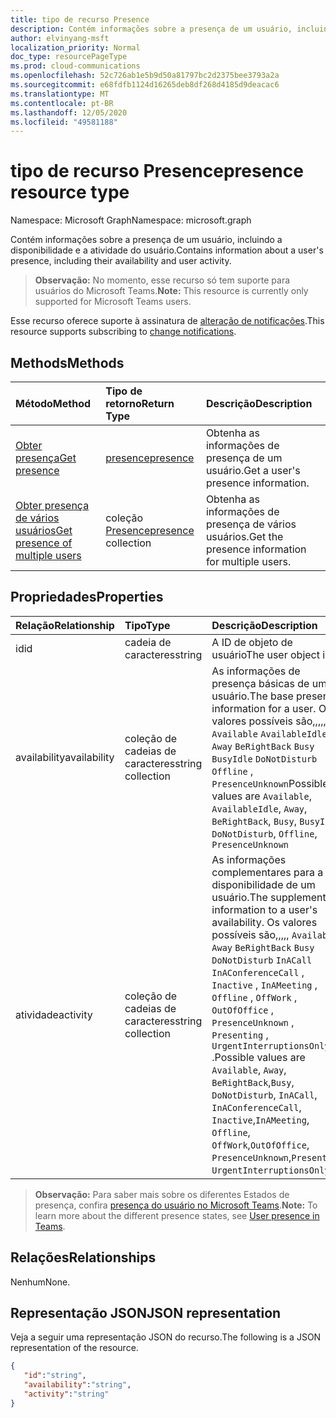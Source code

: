 ```yaml
---
title: tipo de recurso Presence
description: Contém informações sobre a presença de um usuário, incluindo a disponibilidade e a atividade do usuário.
author: elvinyang-msft
localization_priority: Normal
doc_type: resourcePageType
ms.prod: cloud-communications
ms.openlocfilehash: 52c726ab1e5b9d50a81797bc2d2375bee3793a2a
ms.sourcegitcommit: e68fdfb1124d16265deb8df268d4185d9deacac6
ms.translationtype: MT
ms.contentlocale: pt-BR
ms.lasthandoff: 12/05/2020
ms.locfileid: "49581188"
---
```

# <a name="presence-resource-type"></a><span data-ttu-id="bf65d-103">tipo de recurso Presence</span><span class="sxs-lookup"><span data-stu-id="bf65d-103">presence resource type</span></span>

<span data-ttu-id="bf65d-104">Namespace: Microsoft Graph</span><span class="sxs-lookup"><span data-stu-id="bf65d-104">Namespace: microsoft.graph</span></span>

<span data-ttu-id="bf65d-105">Contém informações sobre a presença de um usuário, incluindo a disponibilidade e a atividade do usuário.</span><span class="sxs-lookup"><span data-stu-id="bf65d-105">Contains information about a user's presence, including their availability and user activity.</span></span>

> <span data-ttu-id="bf65d-106">**Observação:** No momento, esse recurso só tem suporte para usuários do Microsoft Teams.</span><span class="sxs-lookup"><span data-stu-id="bf65d-106">**Note:** This resource is currently only supported for Microsoft Teams users.</span></span>

<span data-ttu-id="bf65d-107">Esse recurso oferece suporte à assinatura de [alteração de notificações](/graph/webhooks).</span><span class="sxs-lookup"><span data-stu-id="bf65d-107">This resource supports subscribing to [change notifications](/graph/webhooks).</span></span>

## <a name="methods"></a><span data-ttu-id="bf65d-108">Methods</span><span class="sxs-lookup"><span data-stu-id="bf65d-108">Methods</span></span>

| <span data-ttu-id="bf65d-109">Método</span><span class="sxs-lookup"><span data-stu-id="bf65d-109">Method</span></span>                                                            | <span data-ttu-id="bf65d-110">Tipo de retorno</span><span class="sxs-lookup"><span data-stu-id="bf65d-110">Return Type</span></span>                                       | <span data-ttu-id="bf65d-111">Descrição</span><span class="sxs-lookup"><span data-stu-id="bf65d-111">Description</span></span>                                  |
|:------------------------------------------------------------------|:--------------------------------------------------|:---------------------------------------------|
| [<span data-ttu-id="bf65d-112">Obter presença</span><span class="sxs-lookup"><span data-stu-id="bf65d-112">Get presence</span></span>](../api/presence-get.md)     | [<span data-ttu-id="bf65d-113">presence</span><span class="sxs-lookup"><span data-stu-id="bf65d-113">presence</span></span>](../resources/presence.md)     | <span data-ttu-id="bf65d-114">Obtenha as informações de presença de um usuário.</span><span class="sxs-lookup"><span data-stu-id="bf65d-114">Get a user's presence information.</span></span>
| [<span data-ttu-id="bf65d-115">Obter presença de vários usuários</span><span class="sxs-lookup"><span data-stu-id="bf65d-115">Get presence of multiple users</span></span>](../api/cloudcommunications-getpresencesbyuserid.md)    |  <span data-ttu-id="bf65d-116">coleção [Presence](../resources/presence.md)</span><span class="sxs-lookup"><span data-stu-id="bf65d-116">[presence](../resources/presence.md) collection</span></span>     |  <span data-ttu-id="bf65d-117">Obtenha as informações de presença de vários usuários.</span><span class="sxs-lookup"><span data-stu-id="bf65d-117">Get the presence information for multiple users.</span></span>      |


## <a name="properties"></a><span data-ttu-id="bf65d-118">Propriedades</span><span class="sxs-lookup"><span data-stu-id="bf65d-118">Properties</span></span>

| <span data-ttu-id="bf65d-119">Relação</span><span class="sxs-lookup"><span data-stu-id="bf65d-119">Relationship</span></span>        | <span data-ttu-id="bf65d-120">Tipo</span><span class="sxs-lookup"><span data-stu-id="bf65d-120">Type</span></span>                                                 | <span data-ttu-id="bf65d-121">Descrição</span><span class="sxs-lookup"><span data-stu-id="bf65d-121">Description</span></span>                                                         |
|:--------------------|:-----------------------------------------------------|:--------------------------------------------------------------------|
|<span data-ttu-id="bf65d-122">id</span><span class="sxs-lookup"><span data-stu-id="bf65d-122">id</span></span>    |  <span data-ttu-id="bf65d-123">cadeia de caracteres</span><span class="sxs-lookup"><span data-stu-id="bf65d-123">string</span></span>     |  <span data-ttu-id="bf65d-124">A ID de objeto de usuário</span><span class="sxs-lookup"><span data-stu-id="bf65d-124">The user object id</span></span>   |
|<span data-ttu-id="bf65d-125">availability</span><span class="sxs-lookup"><span data-stu-id="bf65d-125">availability</span></span>    |  <span data-ttu-id="bf65d-126">coleção de cadeias de caracteres</span><span class="sxs-lookup"><span data-stu-id="bf65d-126">string collection</span></span>   |   <span data-ttu-id="bf65d-127">As informações de presença básicas de um usuário.</span><span class="sxs-lookup"><span data-stu-id="bf65d-127">The base presence information for a user.</span></span> <span data-ttu-id="bf65d-128">Os valores possíveis são,,,,, `Available` `AvailableIdle` ,,  `Away` `BeRightBack` `Busy` `BusyIdle` `DoNotDisturb` `Offline` , `PresenceUnknown`</span><span class="sxs-lookup"><span data-stu-id="bf65d-128">Possible values are `Available`, `AvailableIdle`,  `Away`, `BeRightBack`, `Busy`, `BusyIdle`, `DoNotDisturb`, `Offline`, `PresenceUnknown`</span></span>  |
|<span data-ttu-id="bf65d-129">atividade</span><span class="sxs-lookup"><span data-stu-id="bf65d-129">activity</span></span>    |  <span data-ttu-id="bf65d-130">coleção de cadeias de caracteres</span><span class="sxs-lookup"><span data-stu-id="bf65d-130">string collection</span></span>      |    <span data-ttu-id="bf65d-131">As informações complementares para a disponibilidade de um usuário.</span><span class="sxs-lookup"><span data-stu-id="bf65d-131">The supplemental information to a user's availability.</span></span> <span data-ttu-id="bf65d-132">Os valores possíveis são,,,,, `Available` `Away` `BeRightBack` `Busy` `DoNotDisturb` `InACall` `InAConferenceCall` , `Inactive` , `InAMeeting` , `Offline` , `OffWork` , `OutOfOffice` , `PresenceUnknown` , `Presenting` , `UrgentInterruptionsOnly` .</span><span class="sxs-lookup"><span data-stu-id="bf65d-132">Possible values are `Available`, `Away`, `BeRightBack`,`Busy`, `DoNotDisturb`, `InACall`, `InAConferenceCall`, `Inactive`,`InAMeeting`, `Offline`, `OffWork`,`OutOfOffice`, `PresenceUnknown`,`Presenting`, `UrgentInterruptionsOnly`.</span></span>       |

><span data-ttu-id="bf65d-133">**Observação:** Para saber mais sobre os diferentes Estados de presença, confira [presença do usuário no Microsoft Teams](/microsoftteams/presence-admins).</span><span class="sxs-lookup"><span data-stu-id="bf65d-133">**Note:** To learn more about the different presence states, see [User presence in Teams](/microsoftteams/presence-admins).</span></span> 

## <a name="relationships"></a><span data-ttu-id="bf65d-134">Relações</span><span class="sxs-lookup"><span data-stu-id="bf65d-134">Relationships</span></span>

<span data-ttu-id="bf65d-135">Nenhum</span><span class="sxs-lookup"><span data-stu-id="bf65d-135">None.</span></span>

## <a name="json-representation"></a><span data-ttu-id="bf65d-136">Representação JSON</span><span class="sxs-lookup"><span data-stu-id="bf65d-136">JSON representation</span></span>

<span data-ttu-id="bf65d-137">Veja a seguir uma representação JSON do recurso.</span><span class="sxs-lookup"><span data-stu-id="bf65d-137">The following is a JSON representation of the resource.</span></span>

<!-- {
  "blockType": "resource",
  "optionalProperties": [
  ],
  "@odata.type": "microsoft.graph.presence"
}-->
```json
{
   "id":"string",
   "availability":"string",
   "activity":"string"
}
```